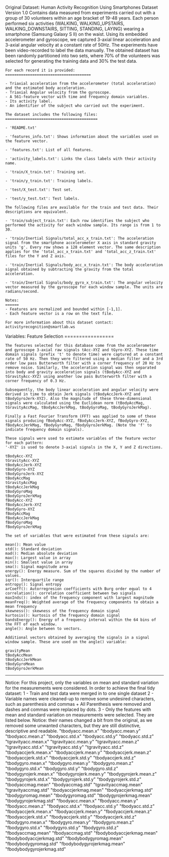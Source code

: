 Original Dataset:
	Human Activity Recognition Using Smartphones Dataset
	Version 1.0
	Contains data measured from experiments carried out with a group of 30 volunteers within an age bracket of 19-48 years. Each person performed six activities (WALKING, WALKING_UPSTAIRS, WALKING_DOWNSTAIRS, SITTING, STANDING, LAYING) wearing a smartphone (Samsung Galaxy S II) on the waist. Using its embedded accelerometer and gyroscope, we captured 3-axial linear acceleration and 3-axial angular velocity at a constant rate of 50Hz. The experiments have been video-recorded to label the data manually. The obtained dataset has been randomly partitioned into two sets, where 70% of the volunteers was selected for generating the training data and 30% the test data. 

	For each record it is provided:
	======================================

	- Triaxial acceleration from the accelerometer (total acceleration) and the estimated body acceleration.
	- Triaxial Angular velocity from the gyroscope. 
	- A 561-feature vector with time and frequency domain variables. 
	- Its activity label. 
	- An identifier of the subject who carried out the experiment.

	The dataset includes the following files:
	=========================================

	- 'README.txt'

	- 'features_info.txt': Shows information about the variables used on the feature vector.

	- 'features.txt': List of all features.

	- 'activity_labels.txt': Links the class labels with their activity name.

	- 'train/X_train.txt': Training set.

	- 'train/y_train.txt': Training labels.

	- 'test/X_test.txt': Test set.

	- 'test/y_test.txt': Test labels.

	The following files are available for the train and test data. Their descriptions are equivalent. 

	- 'train/subject_train.txt': Each row identifies the subject who performed the activity for each window sample. Its range is from 1 to 30. 

	- 'train/Inertial Signals/total_acc_x_train.txt': The acceleration signal from the smartphone accelerometer X axis in standard gravity units 'g'. Every row shows a 128 element vector. The same description applies for the 'total_acc_x_train.txt' and 'total_acc_z_train.txt' files for the Y and Z axis. 

	- 'train/Inertial Signals/body_acc_x_train.txt': The body acceleration signal obtained by subtracting the gravity from the total acceleration. 

	- 'train/Inertial Signals/body_gyro_x_train.txt': The angular velocity vector measured by the gyroscope for each window sample. The units are radians/second. 

	Notes: 
	======
	- Features are normalized and bounded within [-1,1].
	- Each feature vector is a row on the text file.

	For more information about this dataset contact: activityrecognition@smartlab.ws

Variables:
	Feature Selection 
	=================

	The features selected for this database come from the accelerometer and gyroscope 3-axial raw signals tAcc-XYZ and tGyro-XYZ. These time domain signals (prefix 't' to denote time) were captured at a constant rate of 50 Hz. Then they were filtered using a median filter and a 3rd order low pass Butterworth filter with a corner frequency of 20 Hz to remove noise. Similarly, the acceleration signal was then separated into body and gravity acceleration signals (tBodyAcc-XYZ and tGravityAcc-XYZ) using another low pass Butterworth filter with a corner frequency of 0.3 Hz. 

	Subsequently, the body linear acceleration and angular velocity were derived in time to obtain Jerk signals (tBodyAccJerk-XYZ and tBodyGyroJerk-XYZ). Also the magnitude of these three-dimensional signals were calculated using the Euclidean norm (tBodyAccMag, tGravityAccMag, tBodyAccJerkMag, tBodyGyroMag, tBodyGyroJerkMag). 

	Finally a Fast Fourier Transform (FFT) was applied to some of these signals producing fBodyAcc-XYZ, fBodyAccJerk-XYZ, fBodyGyro-XYZ, fBodyAccJerkMag, fBodyGyroMag, fBodyGyroJerkMag. (Note the 'f' to indicate frequency domain signals). 

	These signals were used to estimate variables of the feature vector for each pattern:  
	'-XYZ' is used to denote 3-axial signals in the X, Y and Z directions.

	tBodyAcc-XYZ
	tGravityAcc-XYZ
	tBodyAccJerk-XYZ
	tBodyGyro-XYZ
	tBodyGyroJerk-XYZ
	tBodyAccMag
	tGravityAccMag
	tBodyAccJerkMag
	tBodyGyroMag
	tBodyGyroJerkMag
	fBodyAcc-XYZ
	fBodyAccJerk-XYZ
	fBodyGyro-XYZ
	fBodyAccMag
	fBodyAccJerkMag
	fBodyGyroMag
	fBodyGyroJerkMag

	The set of variables that were estimated from these signals are: 

	mean(): Mean value
	std(): Standard deviation
	mad(): Median absolute deviation 
	max(): Largest value in array
	min(): Smallest value in array
	sma(): Signal magnitude area
	energy(): Energy measure. Sum of the squares divided by the number of values. 
	iqr(): Interquartile range 
	entropy(): Signal entropy
	arCoeff(): Autorregresion coefficients with Burg order equal to 4
	correlation(): correlation coefficient between two signals
	maxInds(): index of the frequency component with largest magnitude
	meanFreq(): Weighted average of the frequency components to obtain a mean frequency
	skewness(): skewness of the frequency domain signal 
	kurtosis(): kurtosis of the frequency domain signal 
	bandsEnergy(): Energy of a frequency interval within the 64 bins of the FFT of each window.
	angle(): Angle between to vectors.

	Additional vectors obtained by averaging the signals in a signal window sample. These are used on the angle() variable:

	gravityMean
	tBodyAccMean
	tBodyAccJerkMean
	tBodyGyroMean
	tBodyGyroJerkMean

--------------------------------
Notice: 
	For this project, only the variables on mean and standard variation for the measurements were considered.
	In order to achieve the final tidy dataset:
		1 - Train and test data were merged in to one single dataset
		2 - Variable names were cleaned-up to remove some undesired characters, such as parenthesis and commas
		    + All Parenthesis were removed and dashes and commas were replaced by dots.
		3 - Only the features with mean and standard variation on measurements were selected. They are listed below. 
		    Notice: their names changed a bit from the original, as we removed some unwanted characters, but they are still distinctive, descriptive and readable.
			"tbodyacc.mean.x"
			"tbodyacc.mean.y"
			"tbodyacc.mean.z"
			"tbodyacc.std.x"
			"tbodyacc.std.y"
			"tbodyacc.std.z"
			"tgravityacc.mean.x"
			"tgravityacc.mean.y"
			"tgravityacc.mean.z"
			"tgravityacc.std.x"
			"tgravityacc.std.y"
			"tgravityacc.std.z"
			"tbodyaccjerk.mean.x"
			"tbodyaccjerk.mean.y"
      "tbodyaccjerk.mean.z"
      "tbodyaccjerk.std.x"
      "tbodyaccjerk.std.y"
      "tbodyaccjerk.std.z"
      "tbodygyro.mean.x"
      "tbodygyro.mean.y"
      "tbodygyro.mean.z"
      "tbodygyro.std.x"
      "tbodygyro.std.y"
      "tbodygyro.std.z"
      "tbodygyrojerk.mean.x"
      "tbodygyrojerk.mean.y"
      "tbodygyrojerk.mean.z"
      "tbodygyrojerk.std.x"
      "tbodygyrojerk.std.y"
      "tbodygyrojerk.std.z"
      "tbodyaccmag.mean"
      "tbodyaccmag.std"
      "tgravityaccmag.mean"
      "tgravityaccmag.std"
      "tbodyaccjerkmag.mean"
      "tbodyaccjerkmag.std"
      "tbodygyromag.mean"
      "tbodygyromag.std"
      "tbodygyrojerkmag.mean"
      "tbodygyrojerkmag.std"
      "fbodyacc.mean.x"
      "fbodyacc.mean.y"
      "fbodyacc.mean.z"
      "fbodyacc.std.x"
      "fbodyacc.std.y"
      "fbodyacc.std.z"
      "fbodyaccjerk.mean.x"
      "fbodyaccjerk.mean.y"
      "fbodyaccjerk.mean.z"
      "fbodyaccjerk.std.x"
      "fbodyaccjerk.std.y"
      "fbodyaccjerk.std.z"
      "fbodygyro.mean.x"
      "fbodygyro.mean.y"
      "fbodygyro.mean.z"
      "fbodygyro.std.x"
      "fbodygyro.std.y"
      "fbodygyro.std.z"
      "fbodyaccmag.mean"
      "fbodyaccmag.std"
      "fbodybodyaccjerkmag.mean"
      "fbodybodyaccjerkmag.std"
      "fbodybodygyromag.mean"
      "fbodybodygyromag.std"
      "fbodybodygyrojerkmag.mean"
      "fbodybodygyrojerkmag.std"